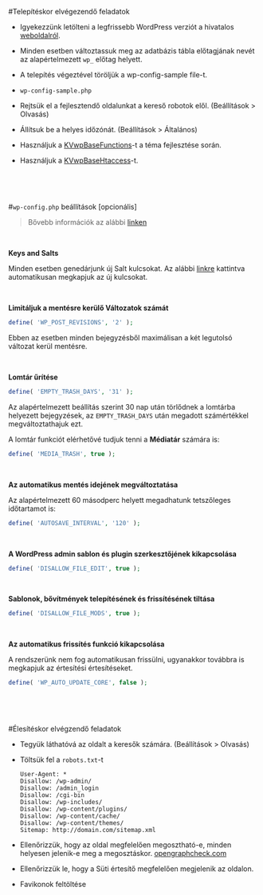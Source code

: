 #Telepítéskor elvégezendő feladatok

* Igyekezzünk letölteni a legfrissebb WordPress verziót a hivatalos [weboldalról](https://wordpress.org/download/).
* Minden esetben változtassuk meg az adatbázis tábla előtagjának nevét az alapértelmezett `wp_` előtag helyett.
* A telepítés végeztével töröljük a wp-config-sample file-t.
* 
	```
	wp-config-sample.php
	```
	
* Rejtsük el a fejlesztendő oldalunkat a kereső robotok elől. (Beállítások > Olvasás)
* Állítsuk be a helyes időzónát. (Beállítások > Általános)
* Használjuk a [KVwpBaseFunctions](https://github.com/istvankrucsanyica/KVwpBaseFunctions)-t a téma fejlesztése során.
* Használjuk a [KVwpBaseHtaccess](https://github.com/istvankrucsanyica/KVwpBaseHtaccess)-t.


&nbsp;

&nbsp;

#`wp-config.php` beállítások [opcionális]
>Bővebb információk az alábbi [linken](https://codex.wordpress.org/Editing_wp-config.php)

&nbsp;

**Keys and Salts**

Minden esetben genedárjunk új Salt kulcsokat. Az alábbi [linkre](https://api.wordpress.org/secret-key/1.1/salt/) kattintva automatikusan megkapjuk az új kulcsokat.

&nbsp;

**Limitáljuk a mentésre kerülő Változatok számát**

```php
define( 'WP_POST_REVISIONS', '2' );
```
Ebben az esetben minden bejegyzésből maximálisan a két legutolsó változat kerül mentésre.

&nbsp;

**Lomtár űrítése**

```php
define( 'EMPTY_TRASH_DAYS', '31' );
```
Az alapértelmezett beállítás szerint 30 nap után törlődnek a lomtárba helyezett bejegyzések, az `EMPTY_TRASH_DAYS` után megadott számértékkel megváltoztathajuk ezt.

A lomtár funkciót elérhetővé tudjuk tenni a **Médiatár** számára is:

```php
define( 'MEDIA_TRASH', true );
```

&nbsp;

**Az automatikus mentés idejének megváltoztatása**

Az alapértelmezett 60 másodperc helyett megadhatunk tetszőleges időtartamot is:

```php
define( 'AUTOSAVE_INTERVAL', '120' );
```

&nbsp;

**A WordPress admin sablon és plugin szerkesztőjének kikapcsolása**

```php
define( 'DISALLOW_FILE_EDIT', true );
```

&nbsp;

**Sablonok, bővítmények telepítésének és frissítésének tiltása**

```php
define( 'DISALLOW_FILE_MODS', true );
```

&nbsp;

**Az automatikus frissítés funkció kikapcsolása**

A rendszerünk nem fog automatikusan frissülni, ugyanakkor továbbra is megkapjuk az értesítési értesítéseket.

```php
define( 'WP_AUTO_UPDATE_CORE', false );
```

&nbsp;

&nbsp;

#Élesítéskor elvégzendő feladatok

* Tegyük láthatóvá az oldalt a keresők számára. (Beállítások > Olvasás)
* Töltsük fel a `robots.txt`-t

	```
	User-Agent: *
	Disallow: /wp-admin/
	Disallow: /admin_login
	Disallow: /cgi-bin
	Disallow: /wp-includes/
	Disallow: /wp-content/plugins/
	Disallow: /wp-content/cache/
	Disallow: /wp-content/themes/
	Sitemap: http://domain.com/sitemap.xml
	```
	
* Ellenőrizzük, hogy az oldal megfelelően megosztható-e, minden helyesen jelenik-e meg a megosztáskor. [opengraphcheck.com](http://opengraphcheck.com)
* Ellenőrizzük le, hogy a Süti értesítő megfelelően megjelenik az oldalon.
* Favikonok feltöltése